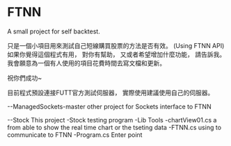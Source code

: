 # FTNN
A small project for self backtest.

只是一個小項目用來測試自己短線購買股票的方法是否有效。 (Using FTNN API)
如果你覺得這個程式有用， 對你有幫助， 又或者希望增加什麼功能， 請告訴我。
我會願意為一個有人使用的項目花費時間去寫文檔和更新。

祝你們成功~

目前程式預設連接FUTT官方測試伺服器， 實際使用建議使用自己的伺服器。


--ManagedSockets-master
other project for Sockets interface to FTNN

--Stock
This project
  -Stock
  testing program
  -Lib 
  Tools
-chartView01.cs
a from able to show the real time chart or the tseting data
-FTNN.cs
using to communicate to FTNN
-Program.cs
Enter point
